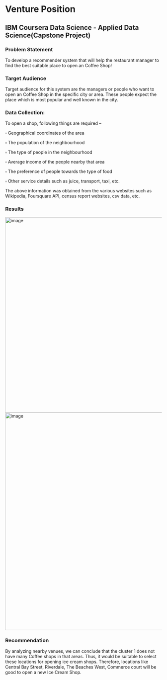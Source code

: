 # Venture Position
## IBM Coursera Data Science - Applied Data Science(Capstone Project)

### Problem Statement
To develop a recommender system that will help  the restaurant manager to find the best suitable  place to open an Coffee Shop!

### Target Audience
Target audience for this system are the managers or  people who want to open an Coffee Shop in the  specific city or area. These people expect the place  which is most popular and well known in the city.

### Data Collection:
To open a shop, following things are required –

▫	Geographical coordinates of the area

▫	The population of the neighbourhood

▫	The type of people in the neighbourhood

▫	Average income of the people nearby that area

▫	The preference of people towards the type of food

▫	Other service details such as juice, transport, taxi, etc.


The above information was obtained from the various websites such
as Wikipedia, Foursquare API, census report websites, csv data, etc.

### Results
<img width="629" alt="image" src="https://user-images.githubusercontent.com/53925983/212795447-5c5a6b08-0202-42ec-9c61-3c3436ba299b.png">


<img width="700" alt="image" src="https://user-images.githubusercontent.com/53925983/212795464-f0f49b83-2cc1-4326-b459-7666733c567d.png">


### Recommendation
By analyzing nearby venues, we can conclude that the cluster 1  does not have many Coffee shops in that	areas. Thus, it  would be suitable to select these locations for opening ice  cream shops.
Therefore, locations like Central Bay Street, Riverdale, The  Beaches West, Commerce court will be good to open a new Ice  Cream Shop.

